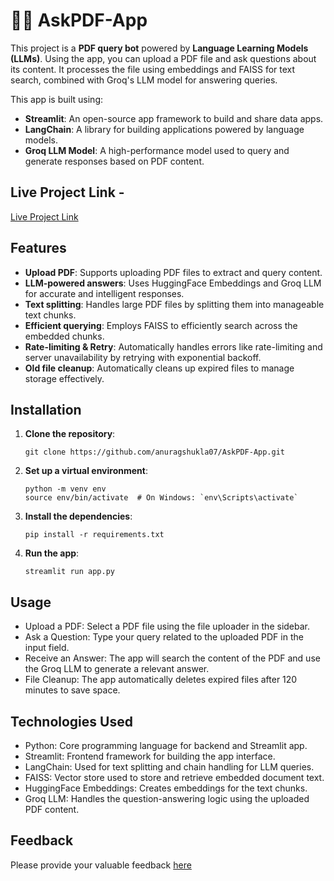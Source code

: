 # 🔗💬 AskPDF-App

This project is a **PDF query bot** powered by **Language Learning Models (LLMs)**. Using the app, you can upload a PDF file and ask questions about its content. It processes the file using embeddings and FAISS for text search, combined with Groq's LLM model for answering queries.

This app is built using:
- **Streamlit**: An open-source app framework to build and share data apps.
- **LangChain**: A library for building applications powered by language models.
- **Groq LLM Model**: A high-performance model used to query and generate responses based on PDF content.

## Live Project Link - 
[Live Project Link](https://askpdf-app.streamlit.app/)  

## Features
- **Upload PDF**: Supports uploading PDF files to extract and query content.
- **LLM-powered answers**: Uses HuggingFace Embeddings and Groq LLM for accurate and intelligent responses.
- **Text splitting**: Handles large PDF files by splitting them into manageable text chunks.
- **Efficient querying**: Employs FAISS to efficiently search across the embedded chunks.
- **Rate-limiting & Retry**: Automatically handles errors like rate-limiting and server unavailability by retrying with exponential backoff.
- **Old file cleanup**: Automatically cleans up expired files to manage storage effectively.


## Installation

1. **Clone the repository**:
   ```
   git clone https://github.com/anuragshukla07/AskPDF-App.git
   ```
2. **Set up a virtual environment**:
   ```
   python -m venv env
   source env/bin/activate  # On Windows: `env\Scripts\activate`
   ```
3. **Install the dependencies**:
   ```
   pip install -r requirements.txt
   ```
4. **Run the app**:
   ```
   streamlit run app.py
   ```

## Usage
- Upload a PDF: Select a PDF file using the file uploader in the sidebar.
- Ask a Question: Type your query related to the uploaded PDF in the input field.
- Receive an Answer: The app will search the content of the PDF and use the Groq LLM to generate a relevant answer.
- File Cleanup: The app automatically deletes expired files after 120 minutes to save space.

## Technologies Used
- Python: Core programming language for backend and Streamlit app.
- Streamlit: Frontend framework for building the app interface.
- LangChain: Used for text splitting and chain handling for LLM queries.
- FAISS: Vector store used to store and retrieve embedded document text.
- HuggingFace Embeddings: Creates embeddings for the text chunks.
- Groq LLM: Handles the question-answering logic using the uploaded PDF content.

## Feedback
Please provide your valuable feedback [here](https://docs.google.com/forms/d/e/1FAIpQLSdElFrQ7l04vFQzAoe3XIyju597pHFKSKohgJ6t66sZinss5g/viewform)
